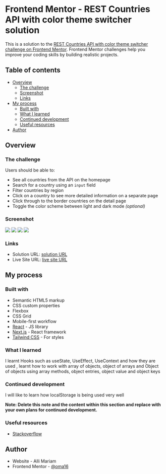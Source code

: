 # Frontend Mentor - REST Countries API with color theme switcher solution

This is a solution to the [REST Countries API with color theme switcher challenge on Frontend Mentor](https://www.frontendmentor.io/challenges/rest-countries-api-with-color-theme-switcher-5cacc469fec04111f7b848ca). Frontend Mentor challenges help you improve your coding skills by building realistic projects. 

## Table of contents

- [Overview](#overview)
  - [The challenge](#the-challenge)
  - [Screenshot](#screenshot)
  - [Links](#links)
- [My process](#my-process)
  - [Built with](#built-with)
  - [What I learned](#what-i-learned)
  - [Continued development](#continued-development)
  - [Useful resources](#useful-resources)
- [Author](#author)




## Overview

### The challenge

Users should be able to:

- See all countries from the API on the homepage
- Search for a country using an `input` field
- Filter countries by region
- Click on a country to see more detailed information on a separate page
- Click through to the border countries on the detail page
- Toggle the color scheme between light and dark mode *(optional)*

### Screenshot

![](./webscreendark)
![](./webscreenlight)
![](./mobscreendark)
![](./mobscreenlight)



### Links

- Solution URL: [solution URL](https://github.com/oma16/Rest-Countries)
- Live Site URL: [live site URL](https://your-live-site-url.com)

## My process

### Built with

- Semantic HTML5 markup
- CSS custom properties
- Flexbox
- CSS Grid
- Mobile-first workflow
- [React](https://reactjs.org/) - JS library
- [Next.js](https://nextjs.org/) - React framework
- [Tailwind CSS](https://tailwindcss.com/) - For styles



### What I learned

I learnt Hooks such as useState, UseEffect, UseContext and how they are used , learnt how to work with array of objects, object of arrays and Object of objects using array methods, object entries, object value and object keys



### Continued development

I will like to learn how localStorage is being used very well

**Note: Delete this note and the content within this section and replace with your own plans for continued development.**

### Useful resources

- [Stackoverflow](https://stackoverflow.com/) 



## Author

- Website - Alli Mariam
- Frontend Mentor - [@oma16](https://www.frontendmentor.io/profile/oma16)




